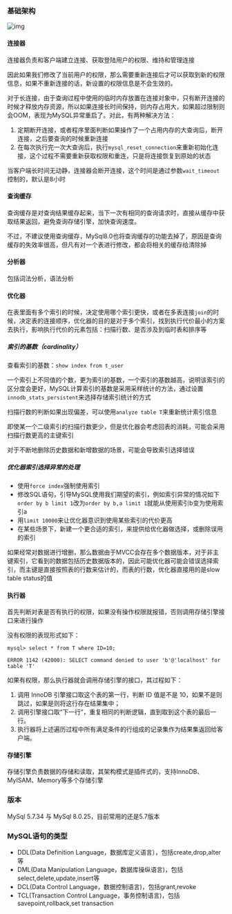 ### 基础架构

![img](G:/GithubMy/my/database-my/mysql/img/0d2070e8f84c4801adbfa03bda1f98d9.png)

#### 连接器

连接器负责和客户端建立连接、获取登陆用户的权限、维持和管理连接

因此如果我们修改了当前用户的权限，那么需要重新连接后才可以获取到新的权限信息，如果不重新连接的话，新设置的权限信息是不会生效的。

对于长连接，由于查询过程中使用的临时内存放置在连接对象中，只有断开连接的时候才释放内存资源，所以如果连接长时间保持，则内存占用大，如果超过限制则会OOM，表现为MySQL异常重启了。对此，有两种解决方法：

1. 定期断开连接，或者程序里面判断如果操作了一个占用内存的大查询后，断开连接，之后要查询的时候重新连接
2. 在每次执行完一次大查询后，执行`mysql_reset_connection`来重新初始化连接，这个过程不需要重新获取权限和重连，只是将连接恢复到原始的状态

当客户端长时间无动静，连接器会断开连接，这个时间是通过参数`wait_timeout`控制的，默认是8小时

#### 查询缓存

查询缓存是对查询结果缓存起来，当下一次有相同的查询请求时，直接从缓存中获取结果返回，避免查询存储引擎，加快查询速度。

不过，不建议使用查询缓存，MySql8.0也将查询缓存的功能去掉了，原因是查询缓存的失效率很高，但凡有对一个表进行修改，都会将相关的缓存给清除掉



#### 分析器

包括词法分析，语法分析

#### 优化器

在表里面有多个索引的时候，决定使用哪个索引更快，或者在多表连接`join`的时候，决定表的连接顺序，优化器的目的是对于多个索引，找到执行代价最小的方案去执行，影响执行代价的元素包括：扫描行数、是否涉及到临时表和排序等

##### 索引的基数（cardinality）

查看索引的基数：`show index from t_user`

一个索引上不同值的个数，更为索引的基数，一个索引的基数越高，说明该索引的区分度会更好，MySQL计算索引的基数是采用采样统计的方法，通过设置`innodb_stats_persistent`来选择存储索引统计的方式

扫描行数的判断如果出现偏差，可以使用`analyze table T`来重新统计索引信息

即使某一个二级索引的扫描行数更少，但是优化器会考虑回表的消耗，可能会采用扫描行数更高的主键索引

对于不断地删除历史数据和新增数据的场景，可能会导致索引选择错误

##### 优化器索引选择异常的处理

- 使用`force index`强制使用索引
- 修改SQL语句，引导MySQL使用我们期望的索引，例如索引异常的情况如下`order by b limit 1`改为`order by b,a limit 1`就能从使用索引b变为使用索引a
- 用`limit 10000`来让优化器意识到使用某些索引的代价更高
- 在某些场景下，新建一个更合适的索引，来提供给优化器做选择，或删除误用的索引

如果经常对数据进行增删，那么数据由于MVCC会存在多个数据版本，对于非主键索引，它看到的数据包括历史数据版本的，因此可能优化器可能会错误选择索引，而主键是直接按照表的行数来估计的，而表的行数，优化器直接用的是slow table status的值



#### 执行器

首先判断对表是否有执行的权限，如果没有操作权限就报错，否则调用存储引擎接口来进行操作

没有权限的表现形式如下：

```mysql
mysql> select * from T where ID=10;

ERROR 1142 (42000): SELECT command denied to user 'b'@'localhost' for table 'T'
```



如果有权限，那么执行器就会调用存储引擎的接口，其过程如下：

1. 调用 InnoDB 引擎接口取这个表的第一行，判断 ID 值是不是 10，如果不是则跳过，如果是则将这行存在结果集中；
2. 调用引擎接口取“下一行”，重复相同的判断逻辑，直到取到这个表的最后一行。
3. 执行器将上述遍历过程中所有满足条件的行组成的记录集作为结果集返回给客户端。



#### 存储引擎

存储引擎负责数据的存储和读取，其架构模式是插件式的，支持InnoDB、MyISAM、Memory等多个存储引擎

### 版本

MySql 5.7.34 与 MySql 8.0.25，目前常用的还是5.7版本



### MySQL语句的类型

- DDL(Data Definition Language，数据库定义语言），包括create,drop,alter等
- DML(Data Manipulation Language，数据库操纵语言)，包括select,delete,update,insert等
- DCL(Data Control Language，数据控制语言)，包括grant,revoke
- TCL(Transaction Control Language，事务控制语言)，包括savepoint,rollback,set transaction